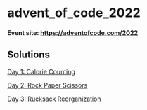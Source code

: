 # advent_of_code_2022

#### Event site: <https://adventofcode.com/2022>

## Solutions

[Day 1: Calorie Counting](https://github.com/FedeLochbaum/advent_of_code_2022/blob/main/challenges/Day%201:%20Calorie%20Counting/counter.py)

[Day 2: Rock Paper Scissors](https://github.com/FedeLochbaum/advent_of_code_2022/blob/main/challenges/Day%202:%20Rock%20Paper%20Scissors/scoring.py)

[Day 3: Rucksack Reorganization](https://github.com/FedeLochbaum/advent_of_code_2022/blob/main/challenges/Day%203:%20Rucksack%20Reorganization/scoring.py)
